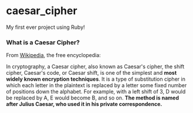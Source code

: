 # caesar_cipher

My first ever project using Ruby!

### What is a **Caesar Cipher**?

From [Wikipedia](https://en.wikipedia.org/wiki/Caesar_cipher), the free encyclopedia:

In cryptography, a Caesar cipher, also known as Caesar's cipher, the shift cipher, Caesar's code, or Caesar shift, is one of the simplest and **most widely known encryption techniques**. It is a type of substitution cipher in which each letter in the plaintext is replaced by a letter some fixed number of positions down the alphabet. For example, with a left shift of 3, D would be replaced by A, E would become B, and so on. **The method is named after Julius Caesar, who used it in his private correspondence.**